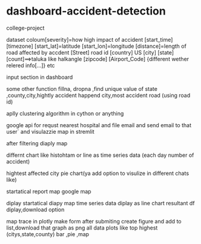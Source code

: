 # dashboard-accident-detection
college-project

dataset 
coloum[severity]=how high impact of accident
       [start_time]
       [timezone]
       [start_lat]=latitude
       [start_lon]=longitude
       [distance]=length of road affected by accdent
       [Street] road id
       [country] US
       [city]
       [state]
       [count]==>taluka like halkangle
       [zipcode]
       [Airport_Code]
       {different wether relered info[...]}
       etc

input section in dashboard
<!-- filter on start time and end local time -->
<!-- state ,city,country -->



some other function 
fillna, dropna ,find unique value of state ,county,city,hightly accident happend city,most accident road (using road id)  

<!-- wether condition  -->

aplly clustering algorithm in cython or anything 

google api for requst nearest hospital and file email and send email to that user` and visulazzie map in stremlit 


<!-- chart -->
after filtering diaply map

differnt chart like histohtam or line as time series data (each day number of accident)

hightest affected city pie chart(ya add option to visulize in different chats like) 

<!-- in dasgboard page -->
startatical report 
map
google map 




<!-- on dashboard main page  -->
diplay startatical
diapy map
time series data diplay as line chart
resultant df diplay,download option


<!-- maike one page like (xyz) -->
map trace in plotly
make form after submiting create figure and add to list,download that graph as png 
all data plots like 
top highest (citys,state,county) bar ,pie ,map

<!-- custum algorithm page -->


<!-- google map like if api is genrated  -->